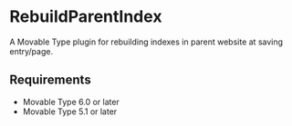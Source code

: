 # RebuildParentIndex
A Movable Type plugin for rebuilding indexes in parent website at saving entry/page.

## Requirements
* Movable Type 6.0 or later
* Movable Type 5.1 or later

